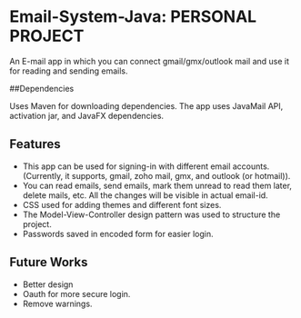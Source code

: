 # Email-System-Java: PERSONAL PROJECT
An E-mail app in which you can connect gmail/gmx/outlook mail and use it for reading and sending emails.

##Dependencies

Uses Maven for downloading dependencies.
The app uses JavaMail API, activation jar, and JavaFX dependencies.

## Features

- This app can be used for signing-in with different email accounts. (Currently, it supports, gmail, zoho mail, gmx, and outlook (or hotmail)).
- You can read emails, send emails, mark them unread to read them later, delete mails, etc. All the changes will be visible in actual email-id.
- CSS used for adding themes and different font sizes.
- The Model-View-Controller design pattern was used to structure the project.
- Passwords saved in encoded form for easier login.

## Future Works
- Better design
- Oauth for more secure login.
- Remove warnings.
